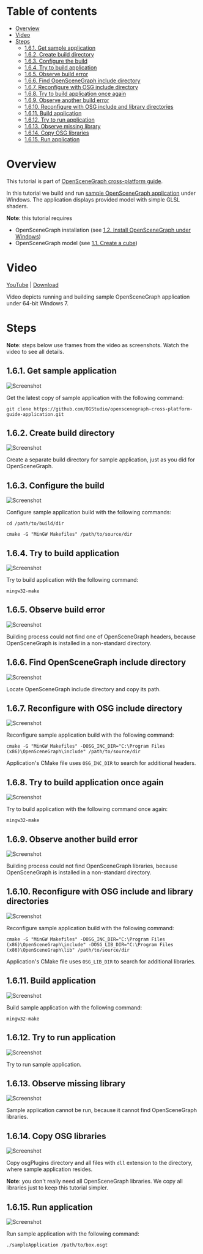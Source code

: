 Table of contents
=================

* [Overview](#overview)
* [Video](#video)
* [Steps](#steps)
  * [1.6.1. Get sample application](#step-get)
  * [1.6.2. Create build directory](#step-build-dir)
  * [1.6.3. Configure the build](#step-cfg)
  * [1.6.4. Try to build application](#step-try-build)
  * [1.6.5. Observe build error](#step-build-error)
  * [1.6.6. Find OpenSceneGraph include directory](#step-find-osg-dir)
  * [1.6.7. Reconfigure with OSG include directory](#step-cfg-inc)
  * [1.6.8. Try to build application once again](#step-try-build-again)
  * [1.6.9. Observe another build error](#step-link-error)
  * [1.6.10. Reconfigure with OSG include and library directories](#step-cfg-all)
  * [1.6.11. Build application](#step-build)
  * [1.6.12. Try to run application](#step-try-run)
  * [1.6.13. Observe missing library](#step-run-lib)
  * [1.6.14. Copy OSG libraries](#step-copy-lib)
  * [1.6.15. Run application](#step-run)

<a name="overview"/>

Overview
========

This tutorial is part of [OpenSceneGraph cross-platform guide](http://github.com/OGStudio/openscenegraph-cross-platform-guide).

In this tutorial we build and run
[sample OpenSceneGraph application](http://github.com/OGStudio/openscenegraph-cross-platform-guide-application)
under Windows. The application displays provided model with simple GLSL shaders.

**Note**: this tutorial requires
* OpenSceneGraph installation (see [1.2. Install OpenSceneGraph under Windows](../1.3.InstallUnderWindows))
* OpenSceneGraph model (see [1.1. Create a cube](../1.1.CreateCube))

<a name="video"/>

Video
=====

[YouTube](todo) | [Download](readme/video.mp4)

Video depicts running and building sample OpenSceneGraph application
under 64-bit Windows 7.

<a name="steps"/>

Steps
=====

**Note**: steps below use frames from the video as screenshots.
Watch the video to see all details.

<a name="step-get"/>

1.6.1. Get sample application
-----------------------------

  ![Screenshot](readme/f027.png)

  Get the latest copy of sample application with the following command:

  `git clone https://github.com/OGStudio/openscenegraph-cross-platform-guide-application.git`

<a name="step-build-dir"/>

1.6.2. Create build directory
-----------------------------

  ![Screenshot](readme/f047.png)

  Create a separate build directory for sample application, just as you did for
  OpenSceneGraph.

<a name="step-cfg"/>

1.6.3. Configure the build
--------------------------

  ![Screenshot](readme/f074.png)

  Configure sample application build with the following commands:
 
  `cd /path/to/build/dir`

  `cmake -G "MinGW Makefiles" /path/to/source/dir`

<a name="step-try-build"/>

1.6.4. Try to build application
-------------------------------

  ![Screenshot](readme/f091.png)

  Try to build application with the following command:

  `mingw32-make`

<a name="step-build-error"/>

1.6.5. Observe build error
--------------------------

  ![Screenshot](readme/f103.png)

  Building process could not find one of OpenSceneGraph headers, because
  OpenSceneGraph is installed in a non-standard directory.
  
<a name="step-find-osg-dir"/>

1.6.6. Find OpenSceneGraph include directory
--------------------------------------------

  ![Screenshot](readme/f125.png)

  Locate OpenSceneGraph include directory and copy its path.

<a name="step-cfg-inc"/>

1.6.7. Reconfigure with OSG include directory
---------------------------------------------

  ![Screenshot](readme/f151.png)

  Reconfigure sample application build with the following command:
 
  `cmake -G "MinGW Makefiles" -DOSG_INC_DIR="C:\Program Files (x86)\OpenSceneGraph\include" /path/to/source/dir`

  Application's CMake file uses `OSG_INC_DIR` to search for additional headers.

<a name="step-try-build-again"/>

1.6.8. Try to build application once again
------------------------------------------

  ![Screenshot](readme/f163.png)

  Try to build application with the following command once again:

  `mingw32-make`

<a name="step-link-error"/>

1.6.9. Observe another build error
----------------------------------

  ![Screenshot](readme/f172.png)

  Building process could not find OpenSceneGraph libraries, because
  OpenSceneGraph is installed in a non-standard directory.

<a name="step-cfg-all"/>

1.6.10. Reconfigure with OSG include and library directories
------------------------------------------------------------

  ![Screenshot](readme/f207.png)

  Reconfigure sample application build with the following command:
 
  `cmake -G "MinGW Makefiles" -DOSG_INC_DIR="C:\Program Files (x86)\OpenSceneGraph\include" -DOSG_LIB_DIR="C:\Program Files (x86)\OpenSceneGraph\lib" /path/to/source/dir`

  Application's CMake file uses `OSG_LIB_DIR` to search for additional libraries.

<a name="step-build"/>

1.6.11. Build application
------------------------

  ![Screenshot](readme/f216.png)

  Build sample application with the following command:

  `mingw32-make`

<a name="step-try-run"/>

1.6.12. Try to run application
------------------------------

  ![Screenshot](readme/f232.png)

  Try to run sample application.

<a name="step-run-lib"/>

1.6.13. Observe missing library
-------------------------------

  ![Screenshot](readme/f241.png)

  Sample application cannot be run, because it cannot find
  OpenSceneGraph libraries.

<a name="step-copy-lib"/>

1.6.14. Copy OSG libraries
--------------------------

  ![Screenshot](readme/f269.png)

  Copy osgPlugins directory and all files with `dll` extension to the directory,
  where sample application resides. 

  **Note**: you don't really need all OpenSceneGraph libraries. We copy all
  libraries just to keep this tutorial simpler.

<a name="step-run"/>

1.6.15. Run application
-----------------------

  ![Screenshot](readme/f317.png)

  Run sample application with the following command:

  `./sampleApplication /path/to/box.osgt`

